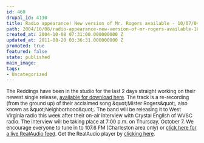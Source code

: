 ```yaml
---
id: 460
drupal_id: 4130
title: Radio appearance! New version of Mr. Rogers available - 10/07/04
path: 2004/10/08/radio-appearance-new-version-of-mr-rogers-available-100704
created_at: 2004-10-08 07:31:00.000000000 Z
updated_at: 2011-08-20 03:36:31.000000000 Z
promoted: true
featured: false
state: published
main_image: 
tags:
- Uncategorized
---
```

<font size="2">The Reddings have been in the studio for the last 2 days straight working on their newest single release, <a href="/media/index.shtml">available for download here</a>. The track is a re-recording (from the ground up) of their acclaimed song &amp;quot;Mister Rogers&amp;quot;, also known as &amp;quot;Neighborhood&amp;quot;. The band will be releasing it to West Virginia radio this week after their on-air interview with Crystal English of WVSC radio. The interview will be taking place at 7:00 p.m. on Thursday, October 7. We encourage everyone to tune in to 107.6 FM (Charleston area only) or <a href="http://radio.wvsc.edu:8080/ramgen/encoder/listen.rm" target="_blank">click here for a live RealAudio feed</a>. Get the RealAudio player by <a href="http://www.real.com/RI/RC.RCAH.topnav.txt..RI/player/index.html?src=rprdxint,rcahome" target="_blank">clicking here</a>.</font>
